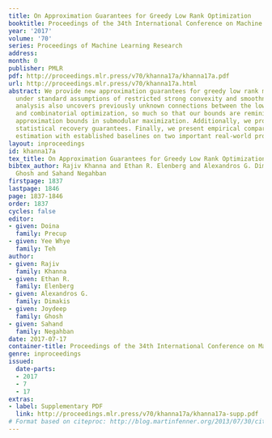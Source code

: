 ```yaml
---
title: On Approximation Guarantees for Greedy Low Rank Optimization
booktitle: Proceedings of the 34th International Conference on Machine Learning
year: '2017'
volume: '70'
series: Proceedings of Machine Learning Research
address: 
month: 0
publisher: PMLR
pdf: http://proceedings.mlr.press/v70/khanna17a/khanna17a.pdf
url: http://proceedings.mlr.press/v70/khanna17a.html
abstract: We provide new approximation guarantees for greedy low rank matrix estimation
  under standard assumptions of restricted strong convexity and smoothness. Our novel
  analysis also uncovers previously unknown connections between the low rank estimation
  and combinatorial optimization, so much so that our bounds are reminiscent of corresponding
  approximation bounds in submodular maximization. Additionally, we provide also provide
  statistical recovery guarantees. Finally, we present empirical comparison of greedy
  estimation with established baselines on two important real-world problems.
layout: inproceedings
id: khanna17a
tex_title: On Approximation Guarantees for Greedy Low Rank Optimization
bibtex_author: Rajiv Khanna and Ethan R. Elenberg and Alexandros G. Dimakis and Joydeep
  Ghosh and Sahand Negahban
firstpage: 1837
lastpage: 1846
page: 1837-1846
order: 1837
cycles: false
editor:
- given: Doina
  family: Precup
- given: Yee Whye
  family: Teh
author:
- given: Rajiv
  family: Khanna
- given: Ethan R.
  family: Elenberg
- given: Alexandros G.
  family: Dimakis
- given: Joydeep
  family: Ghosh
- given: Sahand
  family: Negahban
date: 2017-07-17
container-title: Proceedings of the 34th International Conference on Machine Learning
genre: inproceedings
issued:
  date-parts:
  - 2017
  - 7
  - 17
extras:
- label: Supplementary PDF
  link: http://proceedings.mlr.press/v70/khanna17a/khanna17a-supp.pdf
# Format based on citeproc: http://blog.martinfenner.org/2013/07/30/citeproc-yaml-for-bibliographies/
---
```

